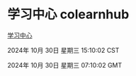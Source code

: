 # 学习中心 colearnhub
[学习中心](http://219.139.197.74:56308/colearnhub/)

2024年 10月 30日 星期三 15:10:02 CST

2024年 10月 30日 星期三 07:10:02 GMT

